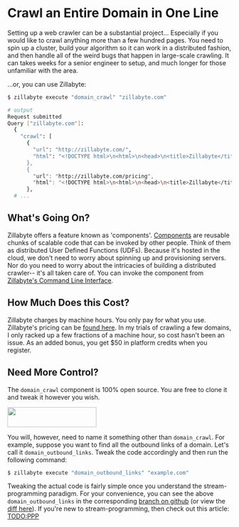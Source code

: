 # Crawl an Entire Domain in One Line

Setting up a web crawler can be a substantial project... Especially if you would like to crawl anything more than a few hundred pages.  You need to spin up a cluster, build your algorithm so it can work in a distributed fashion, and then handle all of the weird bugs that happen in large-scale crawling.  It can takes weeks for a senior engineer to setup, and much longer for those unfamiliar with the area.   

...or, you can use Zillabyte: 

```bash
$ zillabyte execute "domain_crawl" "zillabyte.com"
```

```bash
# output
Request submitted
Query ["zillabyte.com"]:
  {
    "crawl": [
      {
        "url": "http://zillabyte.com/",
        "html": "<!DOCTYPE html>\n<html>\n<head>\n<title>Zillabyte</title>\...
      },
      {
        "url": "http://zillabyte.com/pricing",
        "html": "<!DOCTYPE html>\n<html>\n<head>\n<title>Zillabyte</title>\...
      },
  # ... 
```

## What's Going On? 

Zillabyte offers a feature known as 'components'.  [Components](http://docs.zillabyte.com/faq#what_is_a_component) are reusable chunks of scalable code that can be invoked by other people.  Think of them as distributed User Defined Functions (UDFs).  Because it's hosted in the cloud, we don't need to worry about spinning up and provisioning servers.  Nor do you need to worry about the intricacies of building a distributed crawler-- it's all taken care of.  You can invoke the component from [Zillabyte's Command Line Interface](http://docs.zillabyte.com/faq#what_is_the_command_line_interface_cli).  

## How Much Does this Cost? 

Zillabyte charges by machine hours.  You only pay for what you use.  Zillabyte's pricing can be [found here](http://zillabyte.com/pricing).  In my trials of crawling a few domains, I only racked up a few fractions of a machine hour, so cost hasn't been an issue.  As an added bonus, you get $50 in platform credits when you register.

## Need More Control?

The `domain_crawl` component is 100% open source.  You are free to clone it and tweak it however you wish. 

[<img style="width:200px; height:45px" src="http://docs.zillabyte.com/images/fork_on_github.png">](http://www.github.com/zillabyte/domain_crawl)

You will, however, need to name it something other than `domain_crawl`.  For example, suppose you want to find all the outbound links of a domain.  Let's call it `domain_outbound_links`.  Tweak the code accordingly and then run the following command: 

```bash
$ zillabyte execute "domain_outbound_links" "example.com"
```

Tweaking the actual code is fairly simple once you understand the stream-programming paradigm.  For your convenience, you can see the above `domain_outbound_links` in the corresponding [branch on github](#TODO) (or view the [diff here](#TODO)).  If you're new to stream-programming, then check out this article: [TODO:PPP](TODO)




